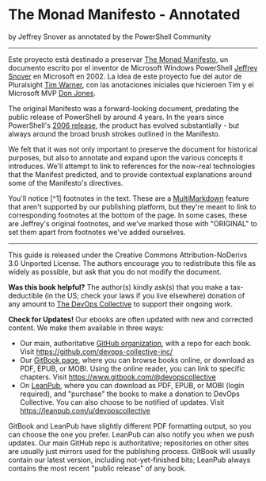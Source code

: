 # The Monad Manifesto - Annotated

by Jeffrey Snover
as annotated by the PowerShell Community

---

Este proyecto está destinado a preservar [The Monad Manifesto](http://www.jsnover.com/blog/2011/10/01/monad-manifesto/), un documento escrito por el inventor de Microsoft Windows PowerShell [Jeffrey Snover](https://social.technet.microsoft.com/profile/Jeffrey%20Snover%20Windows%20Server) en Microsoft en 2002. La idea de este proyecto fue del autor de Pluralsight [Tim Warner](http://www.pluralsight.com/author/tim-warner), con las anotaciones iniciales que hicieroen Tim y el Microsoft MVP [Don Jones](https://twitter.com/concentrateddon).

The original Manifesto was a forward-looking document, predating the public release of PowerShell by around 4 years. In the years since PowerShell's [2006 release](http://blogs.msdn.com/b/powershell/archive/2006/11/14/windows-powershell-1-0-released.aspx), the product has evolved substantially - but always around the broad brush strokes outlined in the Manifesto.

We felt that it was not only important to preserve the document for historical purposes, but also to annotate and expand upon the various concepts it introduces. We'll attempt to link to references for the now-real technologies that the Manifest predicted, and to provide contextual explanations around some of the Manifesto's directives. 

You'll notice [^1] footnotes in the text. These are a [MultiMarkdown](http://fletcherpenney.net/multimarkdown/) feature that aren't supported by our publishing platform, but they're meant to link to corresponding footnotes at the bottom of the page. In some cases, these are Jeffrey's original footnotes, and we've marked those with "ORIGINAL" to set them apart from footnotes we've added ourselves.

---

This guide is released under the Creative Commons Attribution-NoDerivs 3.0 Unported License. The authors encourage you to redistribute this file as widely as possible, but ask that you do not modify the document.

**Was this book helpful?** The author(s) kindly ask(s) that you make a tax-deductible (in the US; check your laws if you live elsewhere) donation of any amount to [The DevOps Collective](https://devopscollective.org/donate/) to support their ongoing work.

**Check for Updates!** Our ebooks are often updated with new and corrected content. We make them available in three ways:

* Our main, authoritative [GitHub organization](https://github.com/devops-collective-inc), with a repo for each book. Visit https://github.com/devops-collective-inc/
* Our [GitBook page](https://www.gitbook.com/@devopscollective), where you can browse books online, or download as PDF, EPUB, or MOBI. Using the online reader, you can link to specific chapters. Visit https://www.gitbook.com/@devopscollective
* On [LeanPub](https://leanpub.com/u/devopscollective), where you can download as PDF, EPUB, or MOBI (login required), and "purchase" the books to make a donation to DevOps Collective. You can also choose to be notified of updates. Visit https://leanpub.com/u/devopscollective

GitBook and LeanPub have slightly different PDF formatting output, so you can choose the one you prefer. LeanPub can also notify you when we push updates. Our main GitHub repo is authoritative; repositories on other sites are usually just mirrors used for the publishing process. GitBook will usually contain our latest version, including not-yet-finished bits; LeanPub always contains the most recent "public release" of any book.

